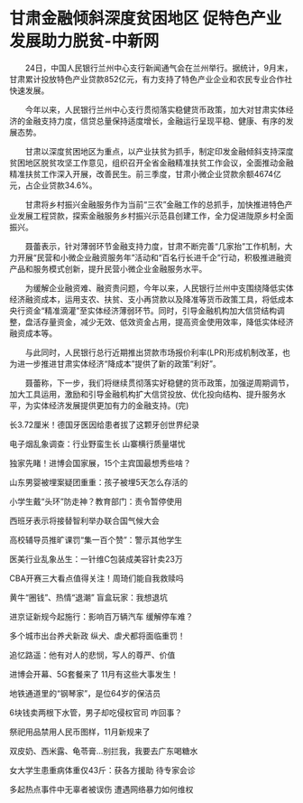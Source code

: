# 甘肃金融倾斜深度贫困地区 促特色产业发展助力脱贫-中新网

　　24日，中国人民银行兰州中心支行新闻通气会在兰州举行。据统计，9月末，甘肃累计投放特色产业贷款852亿元，有力支持了特色产业企业和农民专业合作社快速发展。

　　今年以来，人民银行兰州中心支行贯彻落实稳健货币政策，加大对甘肃实体经济的金融支持力度，信贷总量保持适度增长，金融运行呈现平稳、健康、有序的发展态势。

　　甘肃以深度贫困地区为重点，以产业扶贫为抓手，制定印发金融倾斜支持深度贫困地区脱贫攻坚工作意见，组织召开全省金融精准扶贫工作会议，全面推动金融精准扶贫工作深入开展，改善民生。前三季度，甘肃小微企业贷款余额4674亿元，占企业贷款34.6%。

　　甘肃将乡村振兴金融服务作为当前“三农”金融工作的总抓手，加快推进特色产业发展工程贷款，探索金融服务乡村振兴示范县创建工作，全力促进陇原乡村全面振兴。

　　聂蕾表示，针对薄弱环节金融支持力度，甘肃不断完善“几家抬”工作机制，大力开展“民营和小微企业融资服务年”活动和“百名行长进千企”行动，积极推进融资产品和服务模式创新，提升民营小微企业金融服务水平。

　　为缓解企业融资难、融资贵问题，今年以来，人民银行兰州中支围绕降低实体经济融资成本，运用支农、扶贫、支小再贷款以及降准等货币政策工具，将低成本央行资金“精准滴灌”至实体经济薄弱环节。同时，引导金融机构加大信贷结构调整，盘活存量资金，减少无效、低效资金占用，提高资金使用效率，降低实体经济融资成本等。

　　与此同时，人民银行总行近期推出贷款市场报价利率(LPR)形成机制改革，也为进一步推进甘肃实体经济“降成本”提供了新的政策“利好”。

　　聂蕾称，下一步，我们将继续贯彻落实好稳健的货币政策，加强逆周期调节，加大工具运用，激励和引导金融机构扩大信贷投放、优化投向结构、提升服务水平，为实体经济发展提供更加有力的金融支持。(完)

长3.72厘米！德国牙医因给患者拔了这颗牙创世界纪录

电子烟乱象调查：行业野蛮生长 山寨横行质量堪忧

独家先睹！进博会国家展，15个主宾国最想秀些啥？  

山东男婴被埋案疑团重重：孩子被埋5天怎么存活的

小学生戴“头环”防走神？教育部门：责令暂停使用

西班牙表示将接替智利举办联合国气候大会

高校辅导员推旷课罚“集一百个赞”：警示其他学生

医美行业乱象丛生：一针维C包装成美容针卖23万

CBA开赛三大看点值得关注！周琦们能自我救赎吗

黄牛“圈钱”、热情“退潮” 盲盒玩家：我想退坑

进京证新规今起施行：影响百万辆汽车 缓解停车难？

多个城市出台养犬新政 纵犬、虐犬都将面临重罚！

追忆路遥：他有对人的悲悯，写人的尊严、价值

进博会开幕、5G套餐来了 11月有这些大事发生！

地铁通道里的“钢琴家”，是位64岁的保洁员

6块钱卖两根下水管，男子却吃侵权官司 咋回事？

祭祀用品禁用人民币图样，11月新规来了

双皮奶、西米露、龟苓膏…别拦我，我要去广东喝糖水

女大学生患重病体重仅43斤：获各方援助 待专家会诊

多起热点事件中无辜者被误伤 遭遇网络暴力如何维权
